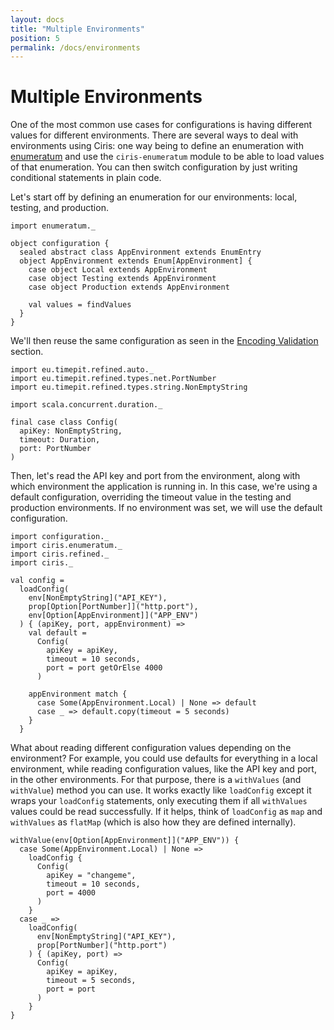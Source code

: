 ```yaml
---
layout: docs
title: "Multiple Environments"
position: 5
permalink: /docs/environments
---
```


# Multiple Environments
One of the most common use cases for configurations is having different values for different environments. There are several ways to deal with environments using Ciris: one way being to define an enumeration with [enumeratum][enumeratum] and use the `ciris-enumeratum` module to be able to load values of that enumeration. You can then switch configuration by just writing conditional statements in plain code.

Let's start off by defining an enumeration for our environments: local, testing, and production.

```tut:book
import enumeratum._

object configuration {
  sealed abstract class AppEnvironment extends EnumEntry
  object AppEnvironment extends Enum[AppEnvironment] {
    case object Local extends AppEnvironment
    case object Testing extends AppEnvironment
    case object Production extends AppEnvironment

    val values = findValues
  }
}
```

We'll then reuse the same configuration as seen in the [Encoding Validation](/docs/validation) section.

```tut:book
import eu.timepit.refined.auto._
import eu.timepit.refined.types.net.PortNumber
import eu.timepit.refined.types.string.NonEmptyString

import scala.concurrent.duration._

final case class Config(
  apiKey: NonEmptyString,
  timeout: Duration,
  port: PortNumber
)
```

Then, let's read the API key and port from the environment, along with which environment the application is running in. In this case, we're using a default configuration, overriding the timeout value in the testing and production environments. If no environment was set, we will use the default configuration.

```tut:book
import configuration._
import ciris.enumeratum._
import ciris.refined._
import ciris._

val config =
  loadConfig(
    env[NonEmptyString]("API_KEY"),
    prop[Option[PortNumber]]("http.port"),
    env[Option[AppEnvironment]]("APP_ENV")
  ) { (apiKey, port, appEnvironment) =>
    val default =
      Config(
        apiKey = apiKey,
        timeout = 10 seconds,
        port = port getOrElse 4000
      )

    appEnvironment match {
      case Some(AppEnvironment.Local) | None => default
      case _ => default.copy(timeout = 5 seconds)
    }
  }
```

What about reading different configuration values depending on the environment? For example, you could use defaults for everything in a local environment, while reading configuration values, like the API key and port, in the other environments. For that purpose, there is a `withValues` (and `withValue`) method you can use. It works exactly like `loadConfig` except it wraps your `loadConfig` statements, only executing them if all `withValues` values could be read successfully. If it helps, think of `loadConfig` as `map` and `withValues` as `flatMap` (which is also how they are defined internally).

```tut:book
withValue(env[Option[AppEnvironment]]("APP_ENV")) {
  case Some(AppEnvironment.Local) | None =>
    loadConfig {
      Config(
        apiKey = "changeme",
        timeout = 10 seconds,
        port = 4000
      )
    }
  case _ =>
    loadConfig(
      env[NonEmptyString]("API_KEY"),
      prop[PortNumber]("http.port")
    ) { (apiKey, port) =>
      Config(
        apiKey = apiKey,
        timeout = 5 seconds,
        port = port
      )
    }
}
```

[enumeratum]: https://github.com/lloydmeta/enumeratum
